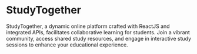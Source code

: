 # StudyTogether
StudyTogether, a dynamic online platform crafted with ReactJS and integrated APIs, facilitates collaborative learning for students. Join a vibrant community, access shared study resources, and engage in interactive study sessions to enhance your educational experience.
